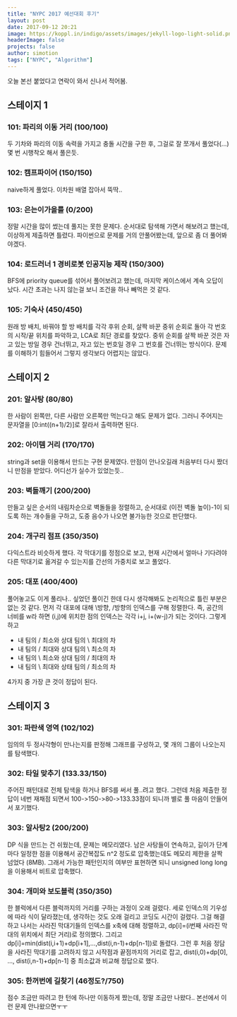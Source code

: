 ```yaml
---
title: "NYPC 2017 예선대회 후기"
layout: post
date: 2017-09-12 20:21
image: https://koppl.in/indigo/assets/images/jekyll-logo-light-solid.png
headerImage: false
projects: false
author: simotion
tags: ["NYPC", "Algorithm"]
---
```


오늘 본선 붙었다고 연락이 와서 신나서 적어봄.

## 스테이지 1
### 101: 파리의 이동 거리 (100/100)
두 기차와 파리의 이동 속력을 가지고 충돌 시간을 구한 후, 그걸로 잘 쪼개서 풀었다(...) 몇 번 시행착오 해서 풀은듯.

### 102: 캠프파이어 (150/150)
naive하게 풀었다. 이차원 배열 잡아서 뚝딱..

### 103: 은는이가을를 (0/200)
정말 시간을 많이 썼는데 풀지는 못한 문제다. 순서대로 탐색해 가면서 해보려고 했는데, 이상하게 제출하면 틀렸다. 파이썬으로 문제를 거의 안풀어봤는데, 앞으로 좀 더 풀어봐야겠다.

### 104: 로드러너 1 경비로봇 인공지능 제작 (150/300)
BFS에 priority queue를 섞어서 풀어보려고 했는데, 마지막 케이스에서 계속 오답이 났다. 시간 초과는 나지 않는걸 보니 조건을 하나 빼먹은 것 같다.

### 105: 기숙사 (450/450)
원래 방 배치, 바꿔야 할 방 배치를 각각 후위 순회, 살짝 바꾼 중위 순회로 돌아 각 번호의 시작/끝 위치를 파악하고, LCA로 최단 경로를 찾았다. 중위 순회를 살짝 바꾼 것은 자고 있는 방일 경우 건너뛰고, 자고 있는 번호일 경우 그 번호를 건너뛰는 방식이다. 문제를 이해하기 힘들어서 그렇지 생각보다 어렵지는 않았다.

## 스테이지 2
### 201: 알사탕 (80/80)
한 사람이 왼쪽만, 다른 사람만 오른쪽만 먹는다고 해도 문제가 없다. 그러니 주어지는 문자열을 [0:int((n+1)/2)]로 잘라서 출력하면 된다.

### 202: 아이템 거리 (170/170)
string과 set을 이용해서 만드는 구현 문제였다. 만점이 안나오길래 처음부터 다시 짰더니 만점을 받았다. 어디선가 실수가 있었는듯..

### 203: 벽돌깨기 (200/200)
만들고 싶은 순서의 내림차순으로 벽돌들을 정렬하고, 순서대로 (이전 벽돌 높이)-1이 되도록 하는 개수들을 구하고, 도중 음수가 나오면 불가능한 것으로 판단했다.

### 204: 개구리 점프 (350/350)
다익스트라 비슷하게 했다. 각 막대기를 정점으로 보고, 현재 시간에서 얼마나 기다려야 다른 막대기로 옮겨갈 수 있는지를 간선의 가중치로 보고 풀었다.

### 205: 대포 (400/400)
풀어놓고도 이게 풀리나.. 싶었던 풀이긴 한데 다시 생각해봐도 논리적으로 틀린 부분은 없는 것 같다. 먼저 각 대포에 대해 \방향, /방향의 인덱스를 구해 정렬한다. 즉, 공간의 너비를 w라 하면 (i,j)에 위치한 점의 인덱스는 각각 i+j, i+(w-j)가 되는 것이다. 그렇게 하고

 - 내 팀의 / 최소와 상대 팀의 \ 최대의 차
 - 내 팀의 / 최대와 상대 팀의 \ 최소의 차
 - 내 팀의 \ 최소와 상대 팀의 / 최대의 차
 - 내 팀의 \ 최대와 상태 팀의 / 최소의 차

4가지 중 가장 큰 것이 정답이 된다.

## 스테이지 3
### 301: 파란색 영역 (102/102)
임의의 두 정사각형이 만나는지를 판정해 그래프를 구성하고, 몇 개의 그룹이 나오는지를 탐색했다.

### 302: 타일 맞추기 (133.33/150)
주어진 패턴대로 전체 탐색을 하거나 BFS를 써서 풀..려고 했다. 그런데 처음 제출한 정답이 네번 재채점 되면서 100->150->80->133.33점이 되니까 별로 풀 마음이 안들어서 포기했다.

### 303: 알사탕2 (200/200)
DP 식을 만드는 건 쉬웠는데, 문제는 메모리였다. 남은 사탕들이 연속하고, 길이가 단계마다 일정한 점을 이용해서 공간복잡도 n^2 정도로 압축했는데도 메모리 제한을 살짝 넘었다 (8MB). 그래서 가능한 패턴인지의 여부만 표현하면 되니 unsigned long long을 이용해서 비트로 압축했다.

### 304: 개미와 보도블럭 (350/350)
한 블럭에서 다른 블럭까지의 거리를 구하는 과정이 오래 걸렸다. 세로 인덱스의 기우성에 따라 식이 달라졌는데, 생각하는 것도 오래 걸리고 코딩도 시간이 걸렸다. 그걸 해결하고 나서는 사라진 막대기들의 인덱스를 x축에 대해 정렬하고, dp[i]=(i번째 사라진 막대의 위치에서 최단 거리)로 정의했다. 그리고 dp[i]=min(dist(i,i+1)+dp[i+1],...,dist(i,n-1)+dp[n-1])로 돌렸다. 그런 후 처음 정담을 사라진 막대기를 고려하지 않고 시작점과 끝점까지의 거리로 잡고, dist(i,0)+dp[0], ..., dist(i,n-1)+dp[n-1] 중 최소값과 비교해 정답으로 했다.

### 305: 한꺼번에 길찾기 (46정도?/750)
점수 조금만 따려고 한 턴에 하나만 이동하게 짰는데, 정말 조금만 나왔다.. 본선에서 이런 문제 안나왔으면ㅜㅜ